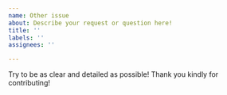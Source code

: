 ```yaml
---
name: Other issue
about: Describe your request or question here!
title: ''
labels: ''
assignees: ''

---
```


Try to be as clear and detailed as possible! Thank you kindly for contributing!
